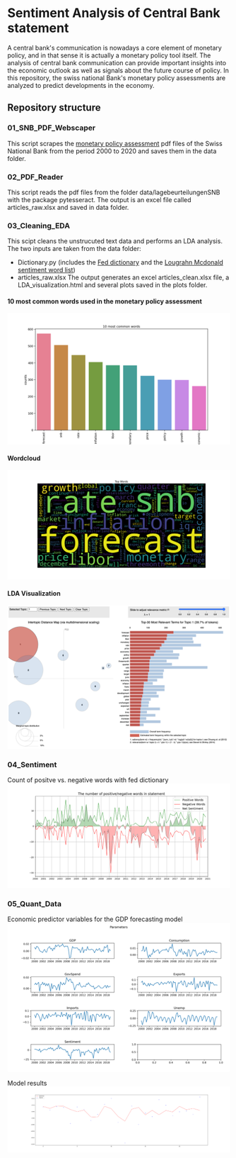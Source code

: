 # Sentiment Analysis of Central Bank statement

A central bank's communication is nowadays a core element of monetary policy, and in that sense it is actually a monetary policy tool itself. The analysis of central bank communication can provide important insights into the economic outlook as well as signals about the future course of policy.
In this repository, the swiss national Bank's monetary policy assessments are analyzed to predict developments in the economy.

## Repository structure

### 01_SNB_PDF_Webscaper
This script scrapes the [monetary policy assessment](https://www.snb.ch/en/iabout/monpol/id/monpol_current) pdf files of the Swiss National Bank from the period 2000 to 2020 and saves them in the data folder.

### 02_PDF_Reader
This script reads the pdf files from the folder data/lagebeurteilungenSNB with the package pytesseract. The output is an excel file called articles_raw.xlsx and saved in data folder.

### 03_Cleaning_EDA
This scipt cleans the unstrucuted text data and performs an LDA analysis.
The two inputs are taken from the data folder:
- Dictionary.py (includes the [Fed dictionary](https://www.federalreserve.gov/econres/notes/ifdp-notes/constructing-a-dictionary-for-financial-stability-20170623.htm) and the [Lougrahn Mcdonald sentiment word list](https://sraf.nd.edu/textual-analysis/resources/))
- articles_raw.xlsx
The output generates an excel articles_clean.xlsx file, a LDA_visualization.html and several plots saved in the plots folder.

#### 10 most common words used in the monetary policy assessment
![plot1](plots/most_common_words.png)

#### Wordcloud
![plot2](plots/wordcloud.png)

#### LDA Visualization
![plot3](plots/LDA_Visualization.png)


### 04_Sentiment
Count of positve vs. negative words with fed dictionary
![plot4](plots/count_words.png)

### 05_Quant_Data

Economic predictor variables for the GDP forecasting model
![plot5](plots/economic_varibales.png)

Model results
![plot6](plots/model_results.png)